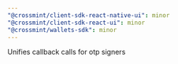 ```yaml
---
"@crossmint/client-sdk-react-native-ui": minor
"@crossmint/client-sdk-react-ui": minor
"@crossmint/wallets-sdk": minor
---
```


Unifies callback calls for otp signers
